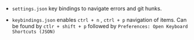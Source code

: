 

* `settings.json` key bindings to navigate errors and git hunks.

* `keybindings.json` enables `ctrl + n` , `ctrl + p` navigation of items. Can be found by `ctlr + shift + p` followed by `Preferences: Open Keyboard Shortcuts (JSON)`


